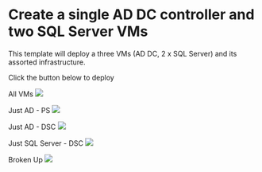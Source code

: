 # Create a single AD DC controller and two SQL Server VMs

This template will deploy a three VMs (AD DC, 2 x SQL Server) and its assorted infrastructure.

Click the button below to deploy

All VMs
<a href="https://portal.azure.com/#create/Microsoft.Template/uri/https%3A%2F%2Fraw.githubusercontent.com%2Fallanhirt%2FAzureAGLabv2%2Fmaster%2FCreateVMs.json" target="_blank">
    <img src="http://azuredeploy.net/deploybutton.png"/>
</a>

Just AD - PS
<a href="https://portal.azure.com/#create/Microsoft.Template/uri/https%3A%2F%2Fraw.githubusercontent.com%2Fallanhirt%2FAzureAGLabv2%2Fmaster%2FCreateAD.json" target="_blank">
    <img src="http://azuredeploy.net/deploybutton.png"/>
</a>

Just AD - DSC
<a href="https://portal.azure.com/#create/Microsoft.Template/uri/https%3A%2F%2Fraw.githubusercontent.com%2Fallanhirt%2FAzureAGLabv2%2Fmaster%2FCreateADDSC.json" target="_blank">
    <img src="http://azuredeploy.net/deploybutton.png"/>
</a>

Just SQL Server - DSC
<a href="https://portal.azure.com/#create/Microsoft.Template/uri/https%3A%2F%2Fraw.githubusercontent.com%2Fallanhirt%2FAzureAGLabv2%2Fmaster%2FCreateSQLVMs.json" target="_blank">
    <img src="http://azuredeploy.net/deploybutton.png"/>
</a>

Broken Up
<a href="https://portal.azure.com/#create/Microsoft.Template/uri/https%3A%2F%2Fraw.githubusercontent.com%2Fallanhirt%2FAzureAGLabv2%2Fmaster%2FBaseLab.json" target="_blank">
    <img src="http://azuredeploy.net/deploybutton.png"/>
</a>